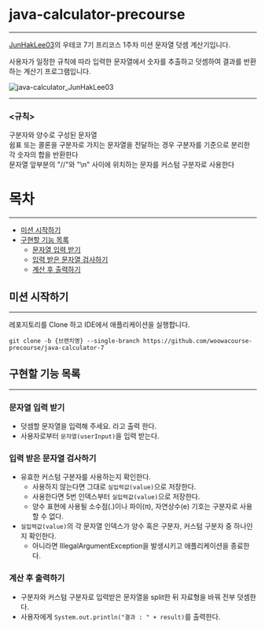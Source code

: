 # java-calculator-precourse

---

[JunHakLee03](https://github.com/JunHakLee03)의 우테코 7기 프리코스 1주차 미션 문자열 덧셈 계산기입니다.

사용자가 일정한 규칙에 따라 입력한 문자열에서 숫자를 추출하고 덧셈하여 결과를 반환하는 계산기 프로그램입니다.

![java-calculator_JunHakLee03](https://github.com/user-attachments/assets/da311476-eb0b-4142-8938-4441f0f8e5a8)

---

### <규칙>

구분자와 양수로 구성된 문자열
<br> 쉼표 또는 콜론을 구분자로 가지는 문자열을 전달하는 경우 구분자를 기준으로 분리한 각 숫자의 합을 반환한다
<br> 문자열 앞부분의 "//"와 "\n" 사이에 위치하는 문자를 커스텀 구분자로 사용한다

# 목차

---

- [미션 시작하기](#시작하기)
- [구현할 기능 목록](#구현할-기능-목록)
    - [문자열 입력 받기](#문자열-입력-받기)
    - [입력 받은 문자열 검사하기](#입력-받은-문자열-검사하기)
    - [계산 후 출력하기](#계산-후-출력하기)

## 미션 시작하기

---

레포지토리를 Clone 하고 IDE에서 애플리케이션을 실행합니다.

`git clone -b {브랜치명} --single-branch https://github.com/woowacourse-precourse/java-calculator-7`

## 구현할 기능 목록

---

### 문자열 입력 받기

- 덧셈할 문자열을 입력해 주세요. 라고 출력 한다.
- 사용자로부터 `문자열(userInput)`을 입력 받는다.

### 입력 받은 문자열 검사하기

- 유효한 커스텀 구분자를 사용하는지 확인한다.
    - 사용하지 않는다면 그대로 `실입력값(value)`으로 저장한다.
    - 사용한다면 5번 인덱스부터 `실입력값(value)`으로 저장한다.
    - 양수 표현에 사용될 소수점(.)이나 파이(π), 자연상수(e) 기호는 구분자로 사용 할 수 없다.
- `실입력값(value)`의 각 문자열 인덱스가 양수 혹은 구분자, 커스텀 구분자 중 하나인지 확인한다.
    - 아니라면 IllegalArgumentException을 발생시키고 애플리케이션을 종료한다.

### 계산 후 출력하기

- 구분자와 커스텀 구분자로 입력받은 문자열을 split한 뒤 자료형을 바꿔 전부 덧셈한다.
- 사용자에게 `System.out.println("결과 : " + result)`를 출력한다.